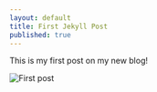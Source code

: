 ```yaml
---
layout: default
title: First Jekyll Post
published: true
---
```


This is my first post on my new blog!

![First post](https://d324imu86q1bqn.cloudfront.net/uploads/asset/attachment/404618/giphy.gif)
